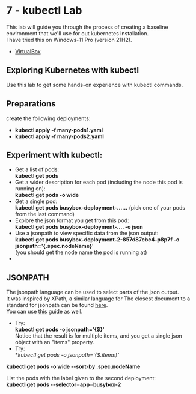 # 7 - kubectl Lab

This lab will guide you through the process of creating a baseline environment that we'll use for out kubernetes installation.  
I have tried this on Windows-11 Pro (version 21H2).

- [VirtualBox](#Virtual-Box)

## Exploring Kubernetes with kubectl

Use this lab to get some hands-on experience with kubectl commands.

## Preparations

create the following deployments:
- **kubectl apply -f many-pods1.yaml**
- **kubectl apply -f many-pods2.yaml**

## Experiment with kubectl:

- Get a list of pods:  
**kubectl get pods**
- Get a wider description for each pod (including the node this pod is running on):  
**kubectl get pods -o wide**
- Get a single pod:  
**kubectl get pods busybox-deployment-......**  (pick one of your pods from the last command)  
- Explore the json format you get from this pod:  
**kubectl get pods busybox-deployment-.... -o json**
- Use a jsonpath to view specific data from the json output:  
**kubectl get pods busybox-deployment-2-857d87cbc4-p8p7f -o jsonpath='{.spec.nodeName}'**  
(you should get the node name the pod is running at)
- 


## JSONPATH

The jsonpath language can be used to select parts of the json output.  
It was inspired by XPath, a similar language for 
The closest document to a standard for jsonpath can be found [here](https://goessner.net/articles/JsonPath/).  
You can use [this](https://docs.oracle.com/cd/E60058_01/PDF/8.0.8.x/8.0.8.0.0/PMF_HTML/index.htm#t=JsonPath_Expressions.htm%23Path_Examplesbc-4&rhtocid=10.2.0_4) guide as well.  

- Try:  
**kubectl get pods -o jsonpath='{$}'**  
Notice that the result is for multiple items, and you get a single json object with an "items" property.
- Try:  
**kubectl get pods -o jsonpath='{$.items}'*



**kubectl get pods -o wide --sort-by .spec.nodeName**




List the pods with the label given to the second deployment:  
**kubectl get pods --selector=app=busybox-2**

